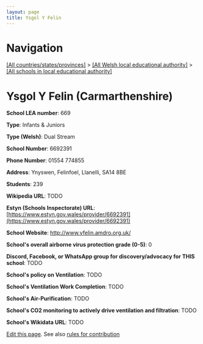 ```yaml
---
layout: page
title: Ysgol Y Felin
---
```

# Navigation

[[All countries/states/provinces]](../../..) > [[All Welsh local educational authority]](../..) > [[All schools in local educational authority]](..)

# Ysgol Y Felin (Carmarthenshire)

**School LEA number**: 669

**Type**: Infants & Juniors

**Type (Welsh)**: Dual Stream

**School Number**: 6692391

**Phone Number**: 01554 774855

**Address**: Ynyswen, Felinfoel, Llanelli, SA14 8BE

**Students**: 239

**Wikipedia URL**: TODO

**Estyn (Schools Inspectorate) URL**: [https://www.estyn.gov.wales/provider/6692391](https://www.estyn.gov.wales/provider/6692391)

**School Website**: http://www.yfelin.amdro.org.uk/

**School's overall airborne virus protection grade (0-5)**: 0

**Discord, Facebook, or WhatsApp group for discovery/advocacy for THIS school**: TODO

**School's policy on Ventilation**: TODO

**School's Ventilation Work Completion**: TODO

**School's Air-Purification**: TODO

**School's CO2 monitoring to actively drive ventilation and filtration**: TODO

**School's Wikidata URL**: TODO




[Edit this page](https://github.com/ventilate-schools/Wales/edit/prif/./Carmarthenshire/Ysgol_Y_Felin.md). See also [rules for contribution](../../../contribution-rules/)